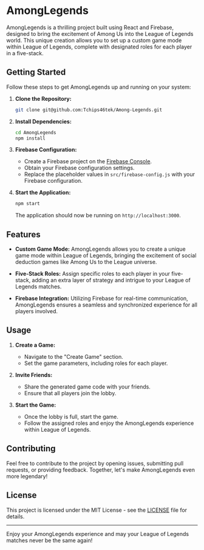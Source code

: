 # AmongLegends

AmongLegends is a thrilling project built using React and Firebase, designed to bring the excitement of Among Us into the League of Legends world. This unique creation allows you to set up a custom game mode within League of Legends, complete with designated roles for each player in a five-stack.

## Getting Started

Follow these steps to get AmongLegends up and running on your system:

1. **Clone the Repository:**
   ```bash
   git clone git@github.com:Tchips46tek/Among-Legends.git
   ```

2. **Install Dependencies:**
   ```bash
   cd AmongLegends
   npm install
   ```

3. **Firebase Configuration:**
   - Create a Firebase project on the [Firebase Console](https://console.firebase.google.com/).
   - Obtain your Firebase configuration settings.
   - Replace the placeholder values in `src/firebase-config.js` with your Firebase configuration.

4. **Start the Application:**
   ```bash
   npm start
   ```

   The application should now be running on `http://localhost:3000`.

## Features

- **Custom Game Mode:**
  AmongLegends allows you to create a unique game mode within League of Legends, bringing the excitement of social deduction games like Among Us to the League universe.

- **Five-Stack Roles:**
  Assign specific roles to each player in your five-stack, adding an extra layer of strategy and intrigue to your League of Legends matches.

- **Firebase Integration:**
  Utilizing Firebase for real-time communication, AmongLegends ensures a seamless and synchronized experience for all players involved.

## Usage

1. **Create a Game:**
   - Navigate to the "Create Game" section.
   - Set the game parameters, including roles for each player.

2. **Invite Friends:**
   - Share the generated game code with your friends.
   - Ensure that all players join the lobby.

3. **Start the Game:**
   - Once the lobby is full, start the game.
   - Follow the assigned roles and enjoy the AmongLegends experience within League of Legends.

## Contributing

Feel free to contribute to the project by opening issues, submitting pull requests, or providing feedback. Together, let's make AmongLegends even more legendary!

## License

This project is licensed under the MIT License - see the [LICENSE](LICENSE) file for details.

---

Enjoy your AmongLegends experience and may your League of Legends matches never be the same again!
